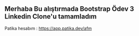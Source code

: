 ## Merhaba Bu alıştırmada Bootstrap Ödev 3 Linkedin Clone'u tamamladım

Patika hesabım : https://app.patika.dev/afm